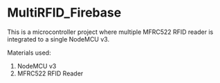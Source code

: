 # MultiRFID_Firebase
This is a microcontroller project where multiple MFRC522 RFID reader is integrated to a single NodeMCU v3.

Materials used:
1. NodeMCU v3
2. MFRC522 RFID Reader


